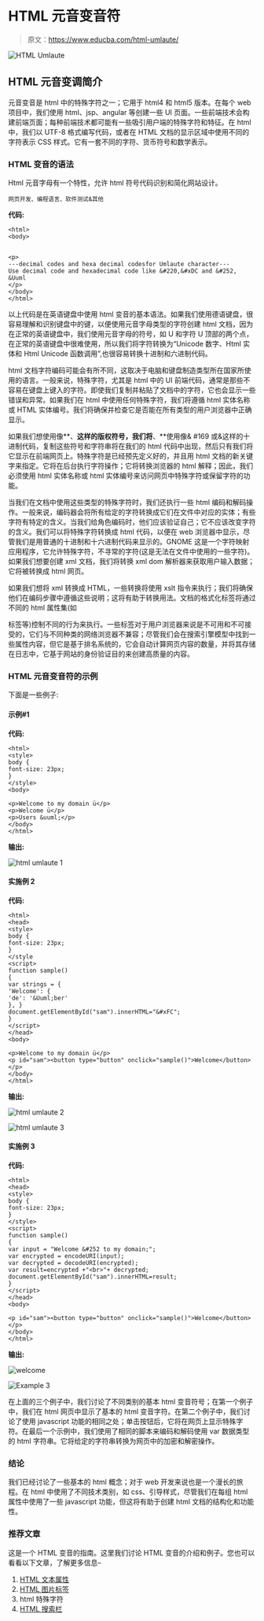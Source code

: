 # HTML 元音变音符

> 原文：<https://www.educba.com/html-umlaute/>

![HTML Umlaute](img/81623da39a209cc84b925c06be7d7ab9.png)



## HTML 元音变调简介

元音变音是 html 中的特殊字符之一；它用于 html4 和 html5 版本。在每个 web 项目中，我们使用 html、jsp、angular 等创建一些 UI 页面。一些前端技术会构建前端页面；每种前端技术都可能有一些吸引用户端的特殊字符和特征。在 html 中，我们以 UTF-8 格式编写代码，或者在 HTML 文档的显示区域中使用不同的字符表示 CSS 样式。它有一套不同的字符、货币符号和数学表示。

### HTML 变音的语法

Html 元音字母有一个特性，允许 html 符号代码识别和简化网站设计。

<small>网页开发、编程语言、软件测试&其他</small>

**代码:**

```
<html>
<body>


<p>
---decimal codes and hexa decimal codesfor Umlaute character---
Use decimal code and hexadecimal code like &#220,&#xDC and &#252, &Uuml
</p>
</body>
</html>
```

以上代码是在英语键盘中使用 html 变音的基本语法。如果我们使用德语键盘，很容易理解和识别键盘中的键，以便使用元音字母类型的字符创建 html 文档，因为在正常的英语键盘中，我们使用元音字母的符号，如 U 和字符 U 顶部的两个点，在正常的英语键盘中很难使用，所以我们将字符转换为“Unicode 数字、Html 实体和 Html Unicode 函数调用”,也很容易转换十进制和六进制代码。

html 文档字符编码可能会有所不同，这取决于电脑和键盘制造类型所在国家所使用的语言。一般来说，特殊字符，尤其是 html 中的 UI 前端代码，通常是那些不容易在键盘上键入的字符。即使我们复制并粘贴了文档中的字符，它也会显示一些错误和异常。如果我们在 html 中使用任何特殊字符，我们将遵循 html 实体名称或 HTML 实体编号。我们将确保并检查它是否能在所有类型的用户浏览器中正确显示。

如果我们想使用像**、**这样的版权符号，我们将**、**使用像& #169 或&这样的十进制代码，复制这些符号和字符串将在我们的 html 代码中出现，然后只有我们将它显示在前端网页上。特殊字符是已经预先定义好的，并且用 html 文档的新关键字来指定。它将在后台执行字符操作；它将转换浏览器的 html 解释；因此，我们必须使用 html 实体名称或 html 实体编号来访问网页中特殊字符或保留字符的功能。

当我们在文档中使用这些类型的特殊字符时，我们还执行一些 html 编码和解码操作。一般来说，编码器会将所有给定的字符转换成它们在文件中对应的实体；有些字符有特定的含义。当我们给角色编码时，他们应该验证自己；它不应该改变字符的含义。我们可以将特殊字符转换成 html 代码，以便在 web 浏览器中显示，尽管我们是用普通的十进制和十六进制代码来显示的。GNOME 这是一个字符映射应用程序，它允许特殊字符，不寻常的字符(这是无法在文件中使用的一些字符)。如果我们想要创建 xml 文档，我们将转换 xml dom 解析器来获取用户输入数据；它将被转换成 html 网页。

如果我们想将 xml 转换成 HTML，一些转换将使用 xslt 指令来执行；我们将确保他们在编码步骤中遵循这些说明；这将有助于转换用法。文档的格式化标签将通过不同的 html 属性集(如

标签等)控制不同的行为来执行。一些标签对于用户浏览器来说是不可用和不可接受的，它们与不同种类的网络浏览器不兼容；尽管我们会在搜索引擎模型中找到一些属性内容，但它是基于排名系统的，它会自动计算网页内容的数量，并将其存储在日志中，它基于网站的身份验证目的来创建高质量的内容。

### HTML 元音变音符的示例

下面是一些例子:

#### 示例#1

**代码:**

```
<html>
<style>
body {
font-size: 23px;
}
</style>
<body>

<p>Welcome to my domain ü</p>
<p>Welcome ü</p>
<p>Users &uuml;</p>
</body>
</html>
```

**输出:**

![html umlaute 1](img/53a2bcd617e7bc45ee22fa60163c7d87.png)



#### 实施例 2

**代码:**

```
<html>
<head>
<style>
body {
font-size: 23px;
}
</style
<script>
function sample()
{
var strings = {
'Welcome': {
'de': '&Uuml;ber'
}, }
document.getElementById("sam").innerHTML="&#xFC";
}
</script>
</head>
<body>

<p>Welcome to my domain ü</p>
<p id="sam"><button type="button" onclick="sample()">Welcome</button></p>
</body>
</html>
```

**输出:**

![html umlaute 2](img/6977a09899b736fad971e18b568e0925.png)



![html umlaute 3](img/d76b19ed09a30dacf027aab69f87086f.png)



#### 实施例 3

**代码:**

```
<html>
<head>
<style>
body {
font-size: 23px;
}
</style>
<script>
function sample()
{
var input = "Welcome &#252 to my domain;";
var encrypted = encodeURI(input);
var decrypted = decodeURI(encrypted);
var result=encrypted +"<br>"+ decrypted;
document.getElementById("sam").innerHTML=result;
}
</script>
</head>
<body>

<p id="sam"><button type="button" onclick="sample()">Welcome</button></p>
</body>
</html>
```

**输出:**

![welcome](img/9dbe9eac180919c04d9feb76cf8d767b.png)



![Example 3](img/8bb1e48bc44b4f76d9a7cd0811186335.png)



在上面的三个例子中，我们讨论了不同类别的基本 html 变音符号；在第一个例子中，我们在 html 网页中显示了基本的 html 变音字符。在第二个例子中，我们讨论了使用 javascript 功能的相同之处；单击按钮后，它将在网页上显示特殊字符。在最后一个示例中，我们使用了相同的脚本来编码和解码使用 var 数据类型的 html 字符串。它将给定的字符串转换为网页中的加密和解密操作。

### 结论

我们已经讨论了一些基本的 html 概念；对于 web 开发来说也是一个漫长的旅程。在 html 中使用了不同技术类别，如 css、引导样式，尽管我们在每组 html 属性中使用了一些 javascript 功能，但这将有助于创建 html 文档的结构化和功能性。

### 推荐文章

这是一个 HTML 变音的指南。这里我们讨论 HTML 变音的介绍和例子。您也可以看看以下文章，了解更多信息–

1.  [HTML 文本属性](https://www.educba.com/html-text-attributes/)
2.  [HTML 图片标签](https://www.educba.com/html-picture-tag/)
3.  html 特殊字符
4.  [HTML 搜索栏](https://www.educba.com/html-search-bar/)





